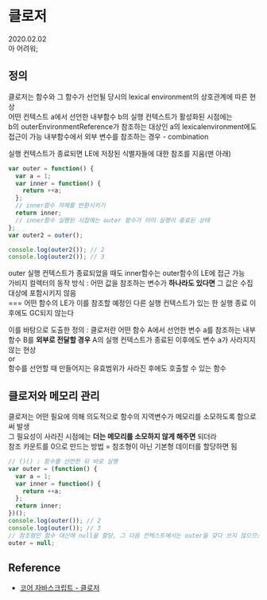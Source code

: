 # 클로저
2020.02.02  
아 어려워;

## 정의
클로저는 함수와 그 함수가 선언될 당시의 lexical environment의 상호관계에 따른 현상  
어떤 컨텍스트 a에서 선언한 내부함수 b의 실행 컨텍스트가 활성화된 시점에는  
b의 outerEnvironmentReference가 참조하는 대상인 a의 lexicalenvironment에도 접근이 가능 
내부함수에서 외부 변수를 참조하는 경우 - combination  

실행 컨텍스트가 종료되면 LE에 저장된 식별자들에 대한 참조를 지움(맨 아래)

```javascript
var outer = function() {
  var a = 1;
  var inner = function() {
    return ++a;
  };
  // inner함수 자체를 반환시키기
  return inner;
  // inner함수 실행된 시점에는 outer 함수가 이미 실행이 종료된 상태
};
var outer2 = outer();

console.log(outer2()); // 2
console.log(outer2()); // 3
```
outer 실행 컨텍스트가 종료되었을 때도 inner함수는 outer함수의 LE에 접근 가능  
가비지 컬렉터의 동작 방식 : 어떤 값을 참조하는 변수가 **하나라도 있다면** 그 값은 수집 대상에 포함시키지 않음  
=== 어떤 함수의 LE가 이를 참조할 예정인 다른 실행 컨텍스트가 있는 한 실행 종료 이후에도 GC되지 않는다

이를 바탕으로 도출한 정의 : 
클로저란 어떤 함수 A에서 선언한 변수 a를 참조하는 내부함수 B를 **외부로 전달할 경우** A의 실행 컨텍스트가 종료된 이후에도 변수 a가 사라지지 않는 현상  
or  
함수를 선언할 때 만들어지는 유효범위가 사라진 후에도 호출할 수 있는 함수  

## 클로저와 메모리 관리
클로저는 어떤 필요에 의해 의도적으로 함수의 지역변수가 메모리를 소모하도록 함으로써 발생  
그 필요성이 사라진 시점에는 **더는 메모리를 소모하지 않게 해주면** 되더라  
참조 카운트를 0으로 만드는 방법 = 참조형이 아닌 기본형 데이터를 할당하면 됨
```javascript
// ()() : 함수를 선언한 뒤 바로 실행
var outer = (function() {
  var a = 1;
  var inner = function() {
    return ++a;
  };
  return inner;
})();
console.log(outer()); // 2
console.log(outer()); // 3
// 참조형인 함수 대신에 null을 할당, 그 다음 컨텍스트에서는 outer을 갖다 쓰지 않으므로 gc의 대상이 됨
outer = null;
```  

## Reference
- [코어 자바스크립트 - 클로저](http://www.yes24.com/Product/Goods/78586788?scode=032&OzSrank=1)
